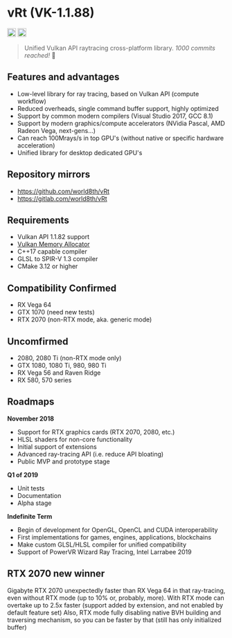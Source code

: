 # vRt (VK-1.1.88)

<a href="https://gitter.im/world8th/vRt?utm_source=badge&utm_medium=badge&utm_campaign=pr-badge&utm_content=badge" target="_blank" title="Gitter"><img src="https://badges.gitter.im/world8th/vRt.svg" alt="Gitter.RT" height="20px"/></a>
<a href="https://etherdonation.com/d?to=0xd9b022cdf82ee7eab9b17c7d85c3ba005e288383" target="_blank" title="Donate ETH"><img src="https://etherdonation.com/i/btn/donate-btn.png" alt="Donate.ETH" height="20px"/></a>

> Unified Vulkan API raytracing cross-platform library.
> *1000 commits reached!* 🔰

## Features and advantages

- Low-level library for ray tracing, based on Vulkan API (compute workflow)
- Reduced overheads, single command buffer support, highly optimized
- Support by common modern compilers (Visual Studio 2017, GCC 8.1)
- Support by modern graphics/compute accelerators (NVidia Pascal, AMD Radeon Vega, next-gens...)
- Can reach 100Mrays/s in top GPU's (without native or specific hardware acceleration)
- Unified library for desktop dedicated GPU's

## Repository mirrors

- https://github.com/world8th/vRt
- https://gitlab.com/world8th/vRt

## Requirements

- Vulkan API 1.1.82 support
- [Vulkan Memory Allocator](https://github.com/GPUOpen-LibrariesAndSDKs/VulkanMemoryAllocator)
- C++17 capable compiler
- GLSL to SPIR-V 1.3 compiler
- CMake 3.12 or higher

## Compatibility Confirmed

- RX Vega 64
- GTX 1070 (need new tests)
- RTX 2070 (non-RTX mode, aka. generic mode)

## Uncomfirmed

- 2080, 2080 Ti (non-RTX mode only)
- GTX 1080, 1080 Ti, 980, 980 Ti
- RX Vega 56 and Raven Ridge
- RX 580, 570 series

## Roadmaps

**November 2018**

- Support for RTX graphics cards (RTX 2070, 2080, etc.)
- HLSL shaders for non-core functionality
- Initial support of extensions
- Advanced ray-tracing API (i.e. reduce API bloating)
- Public MVP and prototype stage

**Q1 of 2019**

- Unit tests
- Documentation
- Alpha stage

**Indefinite Term**

- Begin of development for OpenGL, OpenCL and CUDA interoperability
- First implementations for games, engines, applications, blockchains
- Make custom GLSL/HLSL compiler for unified compatibility
- Support of PowerVR Wizard Ray Tracing, Intel Larrabee 2019

## RTX 2070 new winner

Gigabyte RTX 2070 unexpectedly faster than RX Vega 64 in that ray-tracing, even without RTX mode (up to 10% or, probably, more). 
With RTX mode can overtake up to 2.5x faster (support added by extension, and not enabled by default feature set)
Also, RTX mode fully disabling native BVH building and traversing mechanism, so you can be faster by that (still has only initialized buffer)
